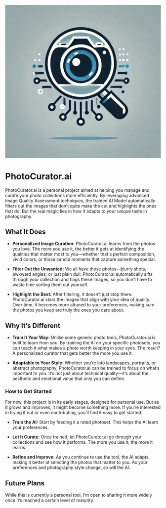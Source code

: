 ![GitHub Logo](https://github.com/rokkweiler/PhotoCurator.ai/blob/1a9ae3aa92c44c463daf41c2f4ab479f2c9fbb4f/photocuratorai_logo.png)

# PhotoCurator.ai
PhotoCurator.ai is a personal project aimed at helping you manage and curate your photo collections more efficiently. By leveraging advanced Image Quality Assessment techniques, the trained AI Model automatically filters out the images that don’t quite make the cut and highlights the ones that do. But the real magic lies in how it adapts to your unique taste in photography.


## What It Does

* **Personalized Image Curation:**
PhotoCurator.ai learns from the photos you love. The more you use it, the better it gets at identifying the qualities that matter most to you—whether that's perfect composition, vivid colors, or those candid moments that capture something special.

* **Filter Out the Unwanted:**
We all have those photos—blurry shots, awkward angles, or just plain dull. PhotoCurator.ai automatically sifts through your collection and flags these images, so you don’t have to waste time sorting them out yourself.

* **Highlight the Best:**
After filtering, it doesn’t just stop there. PhotoCurator.ai stars the images that align with your idea of quality. Over time, it becomes more attuned to your preferences, making sure the photos you keep are truly the ones you care about.


## Why It’s Different

* **Train It Your Way:**
Unlike some generic photo tools, PhotoCurator.ai is built to learn from you. By training the AI on your specific photosets, you can teach it what makes a photo worth keeping in your eyes. The result? A personalized curator that gets better the more you use it.

* **Adaptable to Your Style:**
Whether you’re into landscapes, portraits, or abstract photography, PhotoCurator.ai can be trained to focus on what’s important to you. It’s not just about technical quality—it’s about the aesthetic and emotional value that only you can define.


### How to Get Started
For now, this project is in its early stages, designed for personal use. But as it grows and improves, it might become something more. If you’re interested in trying it out or even contributing, you’ll find it easy to get started.

* **Train the AI:**
Start by feeding it a rated photoset. This helps the AI learn your preferences.

* **Let It Curate:**
Once trained, let PhotoCurator.ai go through your collections and see how it performs. The more you use it, the more it learns.

* **Refine and Improve:**
As you continue to use the tool, the AI adapts, making it better at selecting the photos that matter to you. As your preferences and photography style change, so will the AI.


## Future Plans
While this is currently a personal tool, I’m open to sharing it more widely once it’s reached a certain level of maturity.
